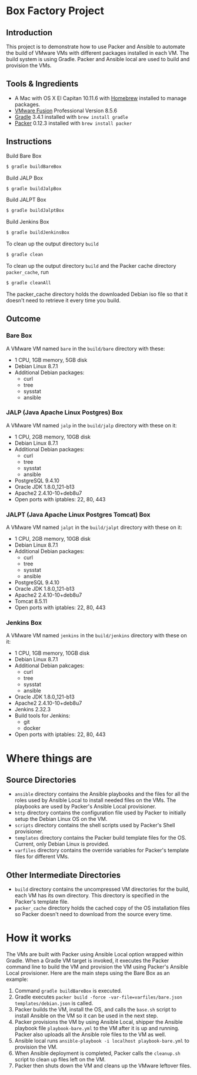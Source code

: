 # Box Factory Project

## Introduction
This project is to demonstrate how to use Packer and Ansible to automate the build of VMware VMs with
different packages installed in each VM. The build system is using Gradle. Packer and Ansible local are 
used to build and provision the VMs.

## Tools & Ingredients
* A Mac with OS X El Capitan 10.11.6 with [Homebrew](https://brew.sh) installed to manage packages.
* [VMware Fusion](https://my.vmware.com/en/web/vmware/info/slug/desktop_end_user_computing/vmware_fusion/8_0)
  Professional Version 8.5.6
* [Gradle](https://gradle.org) 3.4.1 installed with `brew install gradle`
* [Packer](https://www.packer.io) 0.12.3 installed with `brew install packer`

## Instructions
Build Bare Box
```sh
$ gradle buildBareBox
```

Build JALP Box
```sh
$ gradle buildJalpBox
```

Build JALPT Box
```sh
$ gradle buildJalptBox
```

Build Jenkins Box
```sh
$ gradle buildJenkinsBox
```

To clean up the output directory `build`
```sh
$ gradle clean
```

To clean up the output directory `build` and the Packer cache directory `packer_cache`, run
```sh
$ gradle cleanAll
```
The packer_cache directory holds the downloaded Debian iso file so that it doesn't need to 
retrieve it every time you build.

## Outcome

### Bare Box ###
A VMware VM named `bare` in the `build/bare` directory with these:
* 1 CPU, 1GB memory, 5GB disk
* Debian Linux 8.7.1
* Additional Debian packages:
  + curl
  + tree
  + sysstat
  + ansible

### JALP (Java Apache Linux Postgres) Box ###
A VMware VM named `jalp` in the `build/jalp` directory with these on it:
* 1 CPU, 2GB memory, 10GB disk
* Debian Linux 8.7.1
* Additional Debian packages:
  + curl
  + tree
  + sysstat
  + ansible
* PostgreSQL 9.4.10
* Oracle JDK 1.8.0_121-b13
* Apache2 2.4.10-10+deb8u7
* Open ports with iptables: 22, 80, 443

### JALPT (Java Apache Linux Postgres Tomcat) Box ###
A VMware VM named `jalpt` in the `build/jalpt` directory with these on it:
* 1 CPU, 2GB memory, 10GB disk
* Debian Linux 8.7.1
* Additional Debian packages:
  + curl
  + tree
  + sysstat
  + ansible
* PostgreSQL 9.4.10
* Oracle JDK 1.8.0_121-b13
* Apache2 2.4.10-10+deb8u7
* Tomcat 8.5.11
* Open ports with iptables: 22, 80, 443

### Jenkins Box ###
A VMware VM named `jenkins` in the `build/jenkins` directory with these on it:
* 1 CPU, 1GB memory, 10GB disk
* Debian Linux 8.7.1
* Additional Debian pakcages:
  + curl
  + tree
  + sysstat
  + ansible
* Oracle JDK 1.8.0_121-b13
* Apache2 2.4.10-10+deb8u7
* Jenkins 2.32.3
* Build tools for Jenkins:
  + git
  + docker
* Open ports with iptables: 22, 80, 443

# Where things are
## Source Directories
* `ansible` directory contains the Ansible playbooks and the files for all the roles used by Ansible Local
  to install needed files on the VMs. The playbooks are used by Packer's Ansible Local provisioner.
* `http` directory contains the configuration file used by Packer to initially setup the Debian Linux OS
  on the VM.
* `scripts` directory contains the shell scripts used by Packer's Shell provisioner.
* `templates` directory contains the Packer build template files for the OS. Current, only Debian Linux is provided.
* `varfiles` directory contains the override variables for Packer's template files for different VMs.

## Other Intermediate Directories
* `build` directory contains the uncompressed VM directories for the build, each VM has its own directory.
  This directory is specified in the Packer's template file.
* `packer_cache` directory holds the cached copy of the OS installation files so Packer doesn't need to download
  from the source every time.

# How it works

The VMs are built with Packer using Ansible Local option wrapped within Gradle. When a Gradle VM target is
invoked, it executes the Packer command line to build the VM and provision the VM using Packer's Ansible Local
provisioner. Here are the main steps using the Bare Box as an example:

1. Command `gradle buildBareBox` is executed.
2. Gradle executes `packer build -force -var-file=varfiles/bare.json templates/debian.json` is called.
3. Packer builds the VM, install the OS, and calls the `base.sh` script to install Ansible on the VM so it can
   be used in the next step.
4. Packer provisions the VM by using Ansible Local, shipper the Ansible playbook file `playbook-bare.yml` to
   the VM after it is up and running. Packer also uploads all the Ansible role files to the VM as well.
5. Ansible local runs `ansible-playbook -i localhost playbook-bare.yml` to provision the VM.
6. When Ansible deployment is completed, Packer calls the `cleanup.sh` script to clean up files left on the VM.
7. Packer then shuts down the VM and cleans up the VMware leftover files.
